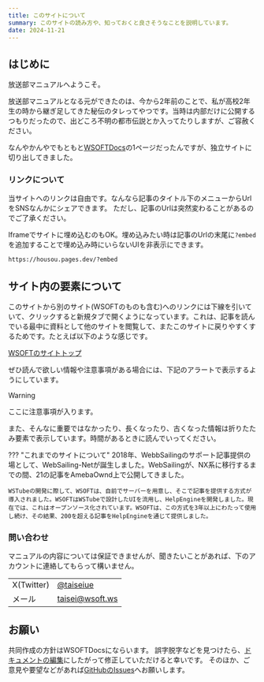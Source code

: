 ```yaml
---
title: このサイトについて
summary: このサイトの読み方や、知っておくと良さそうなことを説明しています。
date: 2024-11-21
---
```


## はじめに
放送部マニュアルへようこそ。

放送部マニュアルとなる元ができたのは、今から2年前のことで、私が高校2年生の時から継ぎ足してきた秘伝のタレってやつです。当時は内部だけに公開するつもりだったので、出どころ不明の都市伝説とか入ってたりしますが、ご容赦ください。

なんやかんやでもともと[WSOFTDocs](https://docs.wsoft.ws/)の1ページだったんですが、独立サイトに切り出してきました。

### リンクについて
当サイトへのリンクは自由です。なんなら記事のタイトル下のメニューからUrlをSNSなんかにシェアできます。
ただし、記事のUrlは突然変わることがあるのでご了承ください。

Iframeでサイトに埋め込むのもOK。埋め込みたい時は記事のUrlの末尾に`?embed`を追加することで埋め込み時にいらないUIを非表示にできます。

```txt title="例"
https://housou.pages.dev/?embed
```

## サイト内の要素について
このサイトから別のサイト(WSOFTのものも含む)へのリンクには下線を引いていて、クリックすると新規タブで開くようになっています。これは、記事を読んでいる最中に資料として他のサイトを閲覧して、またこのサイトに戻りやすくするためです。たとえば以下のような感じです。

[WSOFTのサイトトップ](https://wsoft.ws/)

ぜひ読んで欲しい情報や注意事項がある場合には、下記のアラートで表示するようにしています。

> [!WARNING]
> ここに注意事項が入ります。

また、そんなに重要ではなかったり、長くなったり、古くなった情報は折りたたみ要素で表示しています。時間があるときに読んでいってください。

??? "これまでのサイトについて"
    2018年、WebbSailingのサポート記事提供の場として、WebSailing-Netが誕生しました。WebSailingが、NX系に移行するまでの間、21の記事をAmebaOwnd上で公開してきました。

    WSTubeの開発に際して、WSOFTは、自前でサーバーを用意し、そこで記事を提供する方式が導入されました。WSOFTはWSTubeで設計したUIを流用し、HelpEngineを開発しました。現在では、これはオープンソース化されています。WSOFTは、この方式を3年以上にわたって使用し続け、その結果、200を超える記事をHelpEngineを通じて提供しました。

### 問い合わせ
マニュアルの内容については保証できませんが、聞きたいことがあれば、下のアカウントに連絡してもらって構いません。

|||
|-|-|
X(Twitter)|[@taiseiue](https://x.com/taiseiue)|
|メール|[taisei@wsoft.ws](mailto:taisei@wsoft.ws)|


## お願い
共同作成の方針はWSOFTDocsにならいます。
誤字脱字などを見つけたら、[ドキュメントの編集](https://docs.wsoft.ws/contribute/edit-document/)にしたがって修正していただけると幸いです。
そのほか、ご意見や要望などがあれば[GitHubのIssues](https://github.com/taiseiue/housou-manual/issues)へお願いします。
